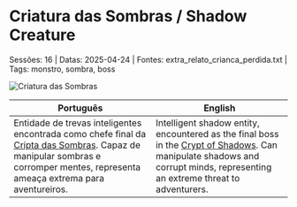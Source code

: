 ﻿
# Criatura das Sombras / Shadow Creature

Sessões: 16 | Datas: 2025-04-24 | Fontes: extra_relato_crianca_perdida.txt | Tags: monstro, sombra, boss

![Criatura das Sombras](assets/monsters/monster_blank.png)

| Português | English |
|-----------|---------|
| Entidade de trevas inteligentes encontrada como chefe final da [Cripta das Sombras](cripta_das_sombras.md). Capaz de manipular sombras e corromper mentes, representa ameaça extrema para aventureiros. | Intelligent shadow entity, encountered as the final boss in the [Crypt of Shadows](cripta_das_sombras.md). Can manipulate shadows and corrupt minds, representing an extreme threat to adventurers. |

